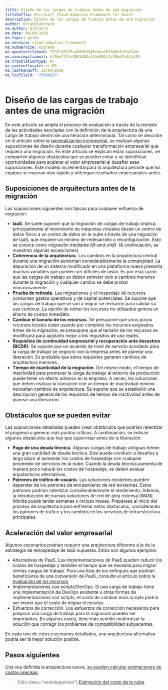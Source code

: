 ```yaml
---
title: Diseño de las cargas de trabajo antes de una migración
titleSuffix: Microsoft Cloud Adoption Framework for Azure
description: Diseño de las cargas de trabajo antes de una migración
author: BrianBlanchard
ms.author: brblanch
ms.date: 04/04/2019
ms.topic: guide
ms.service: cloud-adoption-framework
ms.subservice: migrate
ms.openlocfilehash: 77931f6315c43d963947cbdaf628b8bfa514749c
ms.sourcegitcommit: bf9be7f2fe4851d83cdf3e083c7c25bd7e144c20
ms.translationtype: HT
ms.contentlocale: es-ES
ms.lasthandoff: 11/04/2019
ms.locfileid: "73566823"
---
```

# <a name="architect-workloads-prior-to-migration"></a>Diseño de las cargas de trabajo antes de una migración

En este artículo se amplía el proceso de evaluación a través de la revisión de las actividades asociadas con la definición de la arquitectura de una carga de trabajo dentro de una iteración determinada. Tal como se describe en el artículo sobre la [racionalización incremental](../../../digital-estate/rationalize.md), se realizan algunas suposiciones de diseño durante cualquier transformación empresarial que requiera una migración. En este artículo se explican estas suposiciones, se comparten algunos obstáculos que se pueden evitar y se identifican oportunidades para acelerar el valor empresarial al desafiar esas suposiciones. Este modelo incremental para la arquitectura permite que los equipos se muevan más rápido y obtengan resultados empresariales antes.

## <a name="architecture-assumptions-prior-to-migration"></a>Suposiciones de arquitectura antes de la migración

Las suposiciones siguientes son típicas para cualquier esfuerzo de migración:

- **IaaS.** Se suele suponer que la migración de cargas de trabajo implica principalmente el movimiento de máquinas virtuales desde un centro de datos físico a un centro de datos en la nube a través de una migración de IaaS, que requiere un mínimo de redesarrollo o reconfiguración. Esto se conoce como migración mediante _lift-and-shift_. (A continuación, se muestran algunas excepciones).
- **Coherencia de la arquitectura.** Los cambios en la arquitectura central durante una migración aumentan considerablemente la complejidad. La depuración de un sistema modificado en una plataforma nueva presenta muchas variables que pueden ser difíciles de aislar. Es por esta razón que las cargas de trabajo se deben someter solo a cambios menores durante la migración y cualquier cambio se debe probar minuciosamente.
- **Prueba de retirada.** Las migraciones y el hospedaje de recursos consumen gastos operativos y de capital potenciales. Se supone que las cargas de trabajo que se van a migrar se revisaron para validar su uso continuo. La opción de retirar los recursos no utilizados genera un ahorro de costos inmediato.
- **Cambiar el tamaño de los recursos.** Se presupone que unos pocos recursos locales están usando por completo los recursos asignados. Antes de la migración, se presupone que el tamaño de los recursos se modificará para ajustarlo mejor a los requisitos de uso reales.
- **Requisitos de continuidad empresarial y recuperación ante desastres (BCDR).** Se supone que un acuerdo de nivel de servicio acordado para la carga de trabajo se negoció con la empresa antes de planear una liberación. Es probable que estos requisitos generen cambios de arquitectura menores.
- **Tiempo de inactividad de la migración.** Del mismo modo, el tiempo de inactividad para promover la carga de trabajo al entorno de producción puede tener un efecto adverso en la empresa. A veces, las soluciones que deben realizar la transición con un tiempo de inactividad mínimo necesitan cambios de arquitectura. Se supone que se estableció una descripción general de los requisitos de tiempo de inactividad antes de planear una liberación.

## <a name="roadblocks-that-can-be-avoided"></a>Obstáculos que se pueden evitar

Las suposiciones detalladas pueden crear obstáculos que podrían ralentizar el progreso o generar más puntos críticos. A continuación, se indican algunos obstáculos que hay que supervisar antes de la liberación:

- **Pago de una deuda técnica.** Algunas cargas de trabajo antiguas tienen una gran cantidad de deuda técnica. Esto puede conducir a desafíos a largo plazo al aumentar los costos de hospedaje con cualquier proveedor de servicios en la nube. Cuando la deuda técnica aumenta de manera poco natural los costos de hospedaje, se deben evaluar arquitecturas alternativas.
- **Patrones de tráfico de usuario.** Las soluciones existentes pueden depender de los patrones de enrutamiento de red existentes. Estos patrones podrían ralentizar considerablemente el rendimiento. Además, la introducción de nuevas soluciones de red de área extensa (WAN) híbrida puede tardar semanas o incluso meses. Prepárese al inicio del proceso de arquitectura para enfrentar estos obstáculos, considerando los patrones de tráfico y los cambios en los servicios de infraestructura principales.

## <a name="accelerate-business-value"></a>Aceleración del valor empresarial

Algunos escenarios podrían requerir una arquitectura diferente a la de la estrategia de rehospedaje de IaaS supuesta. Estos son algunos ejemplos:

- Alternativas de PaaS. Las implementaciones de PaaS pueden reducir los costos de hospedaje y también el tiempo que se necesita para migrar ciertas cargas de trabajo. Para una lista de los enfoques que podrían beneficiarse de una conversión de PaaS, consulte el artículo sobre la [evaluación de los recursos](./evaluate.md).
- Implementaciones con scripts/DevOps. Si una carga de trabajo tiene una implementación de DevOps existente u otras formas de implementaciones con scripts, el costo de cambiar esos scripts podría ser menor que el costo de migrar el recurso.
- Esfuerzos de corrección. Los esfuerzos de corrección necesarios para preparar una carga de trabajo para la migración pueden ser importantes. En algunos casos, tiene más sentido modernizar la solución que corregir los problemas de compatibilidad subyacentes.

En cada uno de estos escenarios detallados, una arquitectura alternativa podría ser la mejor solución posible.

## <a name="next-steps"></a>Pasos siguientes

Una vez definida la arquitectura nueva, [se pueden calcular estimaciones de costos precisas](./estimate.md).

> [!div class="nextstepaction"]
> [Estimación del costo de la nube](./estimate.md)
